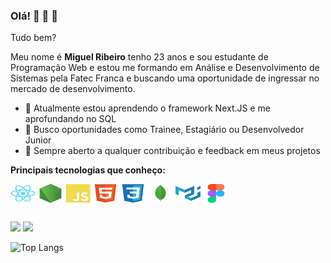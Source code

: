 ### Olá! 👋 👋 👋 
Tudo bem?


Meu nome é **Miguel Ribeiro** tenho 23 anos e sou estudante de Programação Web e estou me formando em Análise e Desenvolvimento de Sistemas pela Fatec Franca e buscando uma oportunidade de ingressar no mercado de desenvolvimento.

- 📖 Atualmente estou aprendendo o framework Next.JS e me aprofundando no SQL
- 🤝 Busco oportunidades como Trainee, Estagiário ou Desenvolvedor Junior
- 💬 Sempre aberto a qualquer contribuição e feedback em meus projetos

**Principais tecnologias que conheço:**
<div>
  <img align="center" alt="Miguel-React" height="30" width="40" src="https://raw.githubusercontent.com/devicons/devicon/master/icons/react/react-original.svg">
  <img align="center" alt="Miguel-NodeJs" height="30" width="40" src="https://raw.githubusercontent.com/devicons/devicon/master/icons/nodejs/nodejs-original.svg">
  <img align="center" alt="Miguel-Js" height="30" width="40" src="https://raw.githubusercontent.com/devicons/devicon/master/icons/javascript/javascript-plain.svg">
  <img align="center" alt="Miguel-HTML" height="30" width="40" src="https://raw.githubusercontent.com/devicons/devicon/master/icons/html5/html5-original.svg">
  <img align="center" alt="Miguel-CSS" height="30" width="40" src="https://raw.githubusercontent.com/devicons/devicon/master/icons/css3/css3-original.svg">
  <img align="center" alt="Miguel-MongoDb" height="30" width="40" src="https://raw.githubusercontent.com/devicons/devicon/master/icons/mongodb/mongodb-original.svg">
  <img align="center" alt="Miguel-Mui" height="30" width="40" src="https://raw.githubusercontent.com/devicons/devicon/master/icons/materialui/materialui-original.svg">
  <img align="center" alt="Miguel-Figma" height="30" width="40" src="https://raw.githubusercontent.com/devicons/devicon/master/icons/figma/figma-original.svg">
</div>

  ##
  
<div>
  <a href="https://www.linkedin.com/in/miguel-ribeiro7" target="_blank"><img src="https://img.shields.io/badge/-LinkedIn-%230077B5?style=for-the-badge&logo=linkedin&logoColor=white" target="_blank"></a> 
  <a href = "mailto:miguel.ribeiro.07@protonmmail.com"><img src="https://img.shields.io/badge/-Protonmail-9146FF?style=for-the-badge&logo=protonmail&logoColor=white" target="_blank"></a>
</div>

![Top Langs](https://github-readme-stats.vercel.app/api/top-langs/?username=miguel-ribeiro-07&layout=compact)
